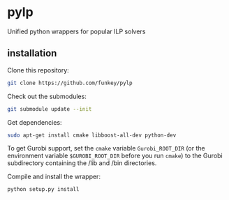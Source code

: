 # pylp
Unified python wrappers for popular ILP solvers

## installation

Clone this repository:
```bash
git clone https://github.com/funkey/pylp
```

Check out the submodules:
```bash
git submodule update --init
```

Get dependencies:
```bash
sudo apt-get install cmake libboost-all-dev python-dev
```

To get Gurobi support, set the `cmake` variable `Gurobi_ROOT_DIR` (or the
environment variable `$GUROBI_ROOT_DIR` before you run `cmake`) to the Gurobi
subdirectory containing the /lib and /bin directories.

Compile and install the wrapper:
```bash
python setup.py install
```
